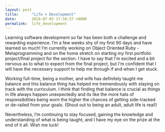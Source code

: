 ```yaml
---
layout: post
title:      "Life + Development"
date:       2019-07-03 17:10:37 +0000
permalink:  life_development
---
```



Learning software development so far has been both a challenge and rewarding experience. I’m a few weeks shy of my first 90 days and have learned so much! I’m currently working on Object Oriented Ruby -Metaprogramming and on the home stretch on starting my first portfolio project/final project for the section. I have to say that I'm excited and a bit nervous as to what to expect from the final project, but I'm confident that I will have the necessary support to help me through if and when I get stuck. 

Working full-time, being a mother, and wife has definitely taught me balance and this balance thing has helped me tremendously with staying on track with the curriculum. I think that finding that balance is crucial as things in life always happen unexpectedly and its like the more hats of responsibilities being worn the higher the chances of getting side-tracked or de-railed from your goals. (Shout out to being an adult, adult life is real!)

Nevertheless, I’m continuing to stay focused, gaining the knowledge and understanding of what is being taught, and I have my eye on the prize at the end of it all. Wish me luck!






